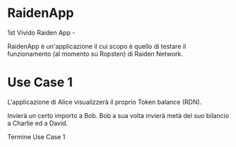 # RaidenApp
1st Vivido Raiden App - 

RaidenApp è un'applicazione il cui scopo è quello di testare il funzionamento (al momento su Ropsten) di Raiden Network.


# Use Case 1
L'applicazione di Alice visualizzerà il proprio Token balance (RDN).

Invierà un certo importo a Bob.
Bob a sua volta invierà metà del suo bilancio a Charlie ed a David.

Termine Use Case 1
